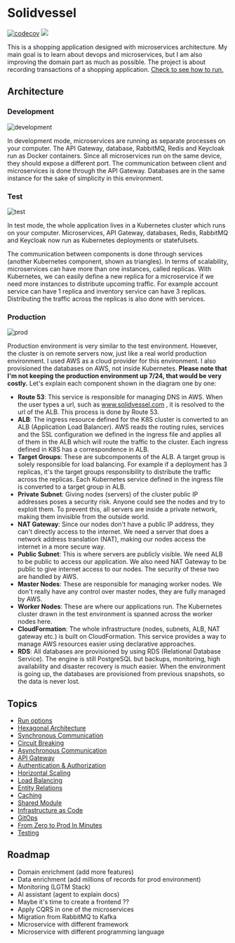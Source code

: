 # Solidvessel

[![codecov](https://codecov.io/gh/ahmsay/Solidvessel/graph/badge.svg?token=KVJ8AABE5Z)](https://codecov.io/gh/ahmsay/Solidvessel)
![](https://codebuild.eu-central-1.amazonaws.com/badges?uuid=eyJlbmNyeXB0ZWREYXRhIjoiUFlTcHRnNXlIN0tVMm5veE9XU1VZblp2SEwzQ3Q3R3ZmQ3N2enI3cWtENEVZbmtleVFBOFJ2OWpVNy9NSEVrMjhHU0lqODY0U0NiNWh3L0M0VUREMG5NPSIsIml2UGFyYW1ldGVyU3BlYyI6Imw3SHZtNkErV0NPckpWUkQiLCJtYXRlcmlhbFNldFNlcmlhbCI6MX0%3D&branch=master)

This is a shopping application designed with microservices architecture. My main goal is to learn about
devops and microservices, but I am also improving the domain part as much as possible. The project is about recording
transactions of a shopping application.
<a href=".docs/run-options.md">Check to see how to run.<a/>

## Architecture
### Development
![development](https://github.com/ahmsay/Solidvessel/assets/22731894/6b70af30-2090-4b8e-bd10-dbd3d4058e11)

In development mode, microservices are running as separate processes on your computer. The API Gateway, database,
RabbitMQ, Redis and Keycloak run
as Docker containers. Since all microservices run on the same device, they should expose a different port. The
communication between client
and microservices is done through the API Gateway. Databases are in the same instance for the sake of simplicity in this
environment.

### Test

![test](https://github.com/ahmsay/Solidvessel/assets/22731894/f0a32cb2-6228-44cd-91c0-8e9d9243d0df)

In test mode, the whole application lives in a Kubernetes cluster which runs on your computer. Microservices, API
Gateway, databases, Redis, RabbitMQ and Keycloak now
run as Kubernetes deployments or statefulsets.

The communication between components is done through services (another Kubernetes
component, shown as triangles). In terms of scalability, microservices can have more than one instances, called
replicas. With Kubernetes, we can easily define
a new replica for a microservice if we need more instances to distribute upcoming traffic. For example account service
can have 1 replica and inventory
service can have 3 replicas. Distributing the traffic across the replicas is also done with services.

### Production

![prod](https://github.com/ahmsay/Solidvessel/assets/22731894/2ee355bc-5f97-4781-b86f-4d16b77f3831)

Production environment is very similar to the test environment. However, the cluster is on remote servers now, just like
a real world
production environment.
I used AWS as a cloud provider for this environment. I also provisioned the databases on AWS, not inside Kubernetes. <b>
Please note that I'm not keeping the production environment up
7/24, that would be very costly.</b>
Let's explain each component shown in the diagram one by one:

- **Route 53**: This service is responsible for managing DNS in AWS. When the user types a url, such
  as www.solidvessel.com , it is resolved to the url of the ALB.
  This process is done by Route 53.
- **ALB**: The ingress resource defined for the K8S cluster is converted to an ALB (Application Load Balancer). AWS
  reads the routing rules, services and the SSL configuration we defined in the ingress file and applies all of them in
  the ALB which will route the traffic to the cluster. Each ingress defined in K8S has a correspondence in ALB.
- **Target Groups**: These are subcomponents of the ALB. A target group is solely responsible for load balancing. For
  example if a deployment has 3 replicas, it's the target groups responsibility to distribute
  the traffic across the replicas. Each Kubernetes service
  defined in the ingress file is converted to a target group in ALB.
- **Private Subnet**: Giving nodes (servers) of the cluster public IP addresses poses a security risk. Anyone could see
  the nodes and
  try to exploit them. To prevent this, all servers are inside a private network, making them invisible from the outside
  world.
- **NAT Gateway**: Since our nodes don't have a public IP address, they can't directly access to the internet. We need a
  server that does a network address translation (NAT), making our nodes access the internet in a more secure way.
- **Public Subnet**: This is where servers are publicly visible. We need ALB to be public to access our application. We
  also need NAT Gateway to be public to give internet access to our nodes. The security of these two are handled by AWS.
- **Master Nodes**: These are responsible for managing worker nodes. We don't really have any control over master nodes,
  they are fully managed by AWS.
- **Worker Nodes**: These are where our applications run. The Kubernetes cluster drawn in the test environment is
  spanned across
  the worker nodes here.
- **CloudFormation**: The whole infrastructure (nodes, subnets, ALB, NAT gateway etc.) is built on CloudFormation. This
  service
  provides a way to manage AWS resources easier using declarative approaches.
- **RDS**: All databases are provisioned by using RDS (Relational Database Service). The engine is still PostgreSQL but
  backups,
  monitoring, high availability and disaster recovery is much easier. When the environment is going up, the databases
  are
  provisioned from previous snapshots, so the data is never lost.

## Topics
- <a href=".docs/run-options.md">Run options<a/>
- <a href=".docs/hexagonal-architecture.md">Hexagonal Architecture<a/>
- <a href=".docs/syncronous-communication.md">Synchronous Communication<a/>
- <a href=".docs/circuit-breaking.md">Circuit Breaking<a/>
- <a href=".docs/asyncronous-communication.md">Asynchronous Communication<a/>
- <a href=".docs/api-gateway.md">API Gateway<a/>
- <a href=".docs/authentication-authorization.md">Authentication & Authorization<a/>
- <a href=".docs/horizontal-scaling.md">Horizontal Scaling<a/>
- <a href=".docs/load-balancing.md">Load Balancing<a/>
- <a href=".docs/entity-relations.md">Entity Relations<a/>
- <a href=".docs/caching.md">Caching<a/>
- <a href=".docs/shared-module.md">Shared Module<a/>
- <a href=".docs/infrastructure-as-code.md">Infrastructure as Code<a/>
- <a href=".docs/gitops.md">GitOps<a/>
- <a href=".docs/zero-2-prod.md">From Zero to Prod In Minutes<a/>
- <a href=".docs/testing.md">Testing<a/>

## Roadmap

- Domain enrichment (add more features)
- Data enrichment (add millions of records for prod environment)
- Monitoring (LGTM Stack)
- AI assistant (agent to explain docs)
- Maybe it's time to create a frontend ??
- Apply CQRS in one of the microservices
- Migration from RabbitMQ to Kafka
- Microservice with different framework
- Microservice with different programming language
